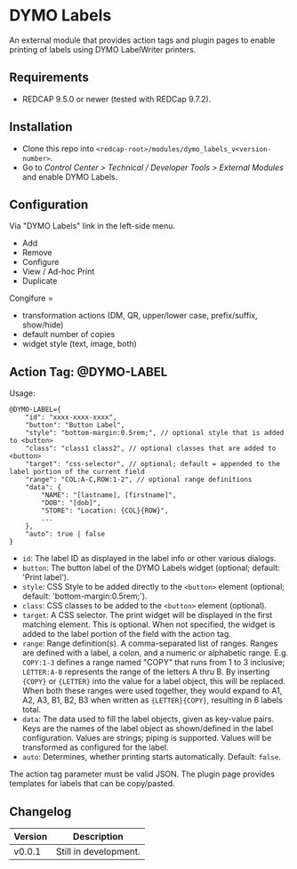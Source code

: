 # DYMO Labels

An external module that provides action tags and plugin pages to enable printing of labels using DYMO LabelWriter printers.

## Requirements

- REDCAP 9.5.0 or newer (tested with REDCap 9.7.2).

## Installation

- Clone this repo into `<redcap-root>/modules/dymo_labels_v<version-number>`.
- Go to _Control Center > Technical / Developer Tools > External Modules_ and enable DYMO Labels.

## Configuration

Via "DYMO Labels" link in the left-side menu.

- Add
- Remove
- Configure
- View / Ad-hoc Print
- Duplicate

Congifure =

- transformation actions (DM, QR, upper/lower case, prefix/suffix, show/hide)
- default number of copies
- widget style (text, image, both)

## Action Tag: @DYMO-LABEL

Usage:

```JS
@DYMO-LABEL={
    "id": "xxxx-xxxx-xxxx",
    "button": "Button Label",
    "style": "bottom-margin:0.5rem;", // optional style that is added to <button>
    "class": "class1 class2", // optional classes that are added to <button>
    "target": "css-selector", // optional; default = appended to the label portion of the current field
    "range": "COL:A-C,ROW:1-2", // optional range definitions
    "data": {
        "NAME": "[lastname], [firstname]",
        "DOB": "[dob]",
        "STORE": "Location: {COL}{ROW}",
        ...
    },
    "auto": true | false
}
```

- `id`: The label ID as displayed in the label info or other various dialogs.
- `button`: The button label of the DYMO Labels widget (optional; default: 'Print label').
- `style`: CSS Style to be added directly to the `<button>` element (optional; default: 'bottom-margin:0.5rem;').
- `class`: CSS classes to be added to the `<button>` element (optional).
- `target`: A CSS selector. The print widget will be displayed in the first matching element. This is optional. When not specified, the widget is added to the label portion of the field with the action tag.
- `range`: Range definition(s). A comma-separated list of ranges. Ranges are defined with a label, a colon, and a numeric or alphabetic range. E.g. `COPY:1-3` defines a range named "COPY" that runs from 1 to 3 inclusive; `LETTER:A-B` represents the range of the letters A thru B. By inserting `{COPY}` or `{LETTER}` into the value for a label object, this will be replaced. When both these ranges were used together, they would expand to A1, A2, A3, B1, B2, B3 when written as `{LETTER}{COPY}`, resulting in 6 labels total.
- `data`: The data used to fill the label objects, given as key-value pairs. Keys are the names of the label object as shown/defined in the label configuration. Values are strings; piping is supported. Values will be transformed as configured for the label.
- `auto`: Determines, whether printing starts automatically. Default: `false`.

The action tag parameter must be valid JSON. The plugin page provides templates for labels that can be copy/pasted.

## Changelog

Version | Description
------- | -----------------------
v0.0.1  | Still in development.
